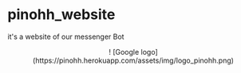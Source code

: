 # pinohh_website
it's a website of our messenger Bot
<center>
! [Google logo] (https://pinohh.herokuapp.com/assets/img/logo_pinohh.png)
</center>
